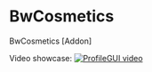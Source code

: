 # BwCosmetics
BwCosmetics [Addon]

Video showcase:
[![ProfileGUI video](https://img.youtube.com/vi/6m5dXCvHtNQ/maxresdefault.jpg)](https://youtu.be/6m5dXCvHtNQ)
